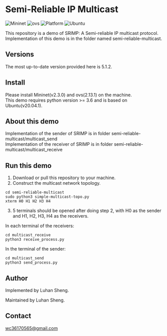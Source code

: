 # Semi-Reliable IP Multicast

![Mininet](https://img.shields.io/badge/Mininet-2.3.0-blue)
![ovs](https://img.shields.io/badge/ovs-2.13.1-yellowgreen)
![Platform](https://img.shields.io/badge/platform-Linux-lightgray.svg)
![Ubuntu](https://img.shields.io/badge/Ubuntu-20.04.1-orange)

This repository is a demo of SRIMP: A Semi-reliable IP multicast protocol.  
Implementation of this demo is in the folder named semi-reliable-multicast.  


## <a name="versions"></a> Versions

The most up-to-date version provided here is 5.1.2.


## Install
Please install Mininet(v2.3.0) and ovs(2.13.1) on the machine.  
This demo requires python version >= 3.6 and is based on Ubuntu(v20.04.1).  

## About this demo
Implementation of the sender of SRIMP is in folder semi-reliable-multicast/multicast_send  
Implementation of the receiver of SRIMP is in folder semi-reliable-multicast/multicast_receive  

## Run this demo
1. Download or pull this repository to your machine.  
2. Construct the multicast network topology. 
```
cd semi-reliable-multicast  
sudo python3 simple-multicast-topo.py  
xterm H0 H1 H2 H3 H4  
```
3. 5 terminals should be opened after doing step 2, with H0 as the sender and H1, H2, H3, H4 as the receivers.  

In each terminal of the receivers:  
```
cd multicast_receive  
python3 receive_process.py  
```
In the terminal of the sender:  
```
cd multicast_send  
python3 send_process.py  
```

## Author

Implemented by Luhan Sheng.

Maintained by Luhan Sheng.

## Contact

wc36170565@gmail.com

